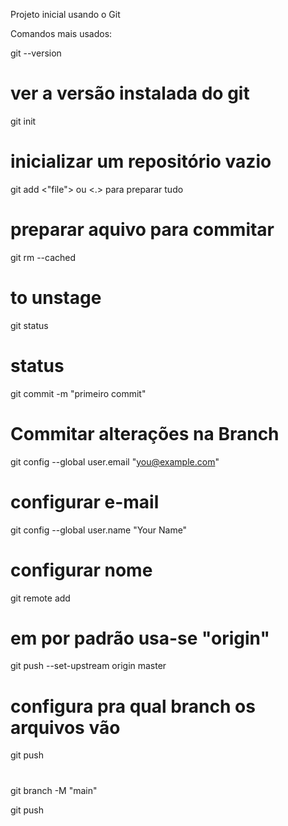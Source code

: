 Projeto inicial usando o Git

Comandos mais usados:

git --version
# ver a versão instalada do git

git init
# inicializar um repositório vazio

git add <"file"> ou <.> para preparar tudo
# preparar aquivo para commitar

git rm --cached <file>
# to unstage

git status
# status

git commit -m "primeiro commit"
# Commitar alterações na Branch

git config --global user.email "you@example.com"
# configurar e-mail

git config --global user.name "Your Name"
# configurar nome

git remote add <name> <url>
# em <name> por padrão usa-se "origin"

git push --set-upstream origin master
# configura pra qual branch os arquivos vão

git push <name>
#





git branch -M "main"

git push